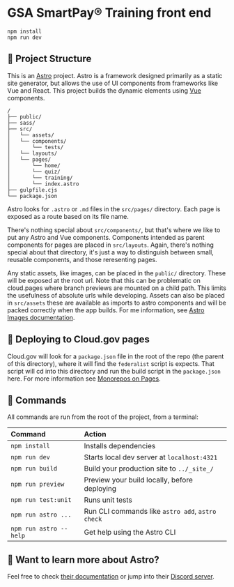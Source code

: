 # GSA SmartPay® Training front end

```
npm install
npm run dev
```

## 🚀 Project Structure

This is an [Astro](https://astro.build) project. Astro is a framework designed primarily as a static site generator, but allows the use of UI components from frameworks like Vue and React. This project builds the dynamic elements using [Vue](https://vuejs.org) components.

```
/
├── public/
├── sass/
├── src/
│   └── assets/
│   └── components/
│       └── tests/
│   └── layouts/
│   └── pages/
│       └── home/
│       └── quiz/
│       └── training/
│       └── index.astro
├── gulpfile.cjs
└── package.json
```

Astro looks for `.astro` or `.md` files in the `src/pages/` directory. Each page is exposed as a route based on its file name.

There's nothing special about `src/components/`, but that's where we like to put any Astro and Vue components. Components intended as parent components for pages are placed in `src/layouts`. Again, there's nothing special about that directory, it's just a way to distinguish between small, reusable components, and those reresenting pages.

Any static assets, like images, can be placed in the `public/` directory. These will be exposed at the root url. Note that this can be problematic on cloud.pages where branch previews are mounted on a child path. This limits the usefulness of absolute urls while developing. Assets can also be placed in `src/assets` these are available as imports to astro components and will be packed correctly when the app builds. For me information, see [Astro Images documentation](https://docs.astro.build/en/guides/images/).

## 🚢 Deploying to Cloud.gov pages

Cloud.gov will look for a `package.json` file in the root of the repo (the parent of this directory), where it will find the `federalist` script is expects. That script will cd into this directory and run the build script in the `package.json` here. For more information see [Monorepos on Pages](https://cloud.gov/pages/documentation/monorepos-on-pages/).

## 🧞 Commands

All commands are run from the root of the project, from a terminal:

| Command                | Action                                           |
| :--------------------- |:-------------------------------------------------|
| `npm install`          | Installs dependencies                            |
| `npm run dev`          | Starts local dev server at `localhost:4321`      |
| `npm run build`        | Build your production site to `../_site_/`       |
| `npm run preview`      | Preview your build locally, before deploying     |
| `npm run test:unit`    | Runs unit tests                                  |
| `npm run astro ...`    | Run CLI commands like `astro add`, `astro check` |
| `npm run astro --help` | Get help using the Astro CLI                     |

## 👀 Want to learn more about Astro?

Feel free to check [their documentation](https://docs.astro.build) or jump into their [Discord server](https://astro.build/chat).
